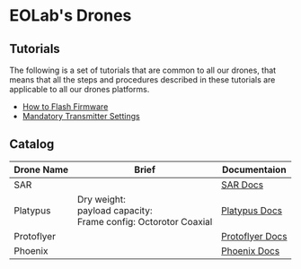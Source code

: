 # EOLab's Drones

## Tutorials

The following is a set of tutorials that are common to all our drones, that means that all the steps and procedures described in these tutorials are applicable to all our drones platforms.
- [How to Flash Firmware](./firmware.md)
- [Mandatory Transmitter Settings](./transmitter.md)

## Catalog

| Drone Name | Brief                                                                | Documentaion                              |
|------------|----------------------------------------------------------------------|-------------------------------------------|
| SAR        |                                                                      | [SAR Docs](./sar/README.md)               |
| Platypus   | Dry weight: <br>payload capacity:<br>Frame config: Octorotor Coaxial | [Platypus Docs](./platypus/README.md)     |
| Protoflyer |                                                                      | [Protoflyer Docs](./protoflyer/README.md) |
| Phoenix    |                                                                      | [Phoenix Docs](./phoenix/README.md)       |
